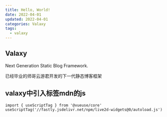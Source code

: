 ```yaml
---
title: Hello, World!
date: 2022-04-01
updated: 2022-04-01
categories: Valaxy
tags:
  - valaxy
---
```


## Valaxy

Next Generation Static Blog Framework.

已经毕业的师哥云游君开发的下一代静态博客框架

## valaxy中引入标签mdn的js
```vue
import { useScriptTag } from '@vueuse/core'
useScriptTag('//fastly.jsdelivr.net/npm/live2d-widgets@0/autoload.js')
```